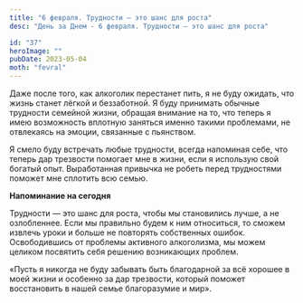 ```yaml
---
title: "6 февраля. Трудности — это шанс для роста"
desc: "День за Днем - 6 февраля. Трудности — это шанс для роста"

id: "37"
heroImage: ""
pubDate: 2023-05-04
moth: "fevral"
---
```


Даже после того, как алкоголик перестанет пить, я не буду ожидать, что жизнь
станет лёгкой и беззаботной. Я буду принимать обычные трудности семейной
жизни, обращая внимание на то, что теперь я имею возможность вплотную заняться
именно такими проблемами, не отвлекаясь на эмоции, связанные с пьянством.

Я смело буду встречать любые трудности, всегда напоминая себе, что теперь дар
трезвости помогает мне в жизни, если я использую свой богатый опыт.
Выработанная привычка не робеть перед трудностями поможет мне сплотить всю
семью.

**Напоминание на сегодня**

Трудности — это шанс для роста, чтобы мы становились лучше, а не озлобленнее.
Если мы правильно будем к ним относиться, то сможем извлечь уроки и больше не
повторять собственных ошибок. Освободившись от проблемы активного алкоголизма,
мы можем целиком посвятить себя решению возникающих проблем.

«Пусть я никогда не буду забывать быть благодарной за всё хорошее в моей жизни
и особенно за дар трезвости, который поможет восстановить в нашей семье
благоразумие и мир».
